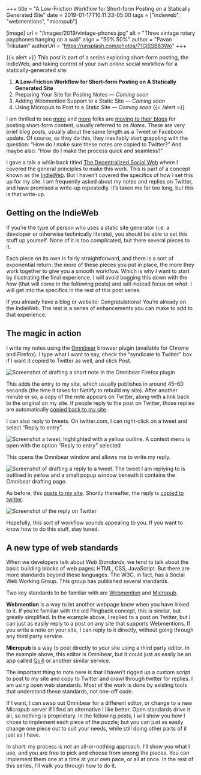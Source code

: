+++
title = "A Low-Friction Workflow for Short-form Posting on a Statically Generated Site"
date = 2019-01-17T10:11:33-05:00
tags = ["indieweb", "webmentions", "micropub"]

[image]
  url = "/images/2019/vintage-phones.jpg"
  alt = "Three vintage rotary payphones hanging on a wall"
  align = "50% 50%"
  author = "Pavan Trikutam"
  authorUrl = "https://unsplash.com/photos/71CjSSB83Wo"
+++

{{< alert >}}
This post is part of a series exploring short-form posting, the IndieWeb, and taking control of your own online social workflow for a statically-generated site:

1. **A Low-Friction Workflow for Short-form Posting on A Statically Generated Site**
2. Preparing Your Site for Posting Notes &mdash; _Coming soon_
3. Adding Webmention Support to a Static Site &mdash; _Coming soon_
4. Using Micropub to Post to a Static Site &mdash; _Coming soon_
{{< /alert >}}

I am thrilled to see
[more](https://andy-bell.design/notes/97/) and
[more](https://www.zachleat.com/web/notes/) folks are
[moving to their blogs](https://twitter.com/SaraSoueidan/status/1084833046140981248) for posting short-form content, usually referred to as _Notes_.
These are very brief blog posts, usually about the same length as a Tweet or Facebook update.
Of course, as they do this, they inevitably start grappling with the question:
“How do I make sure these notes are copied to Twitter?”
And maybe also: “How do I make the process quick and seamless?”

I gave a talk a while back titled [The Decentralized Social Web](https://www.recallact.com/presentation/decentralized-social-web) where I covered the general principles to make this work.
This is part of a concept known as the [IndieWeb](https://indieweb.org/).
But I haven’t covered the specifics of how I set this up for my site.
I am frequently asked about my notes and replies on Twitter, and have promised a write-up repeatedly.
It’s taken me far too long, but this is that write-up.

## Getting on the IndieWeb

If you’re the type of person who uses a static site generator
(i.e. a developer or otherwise technically literate),
you should be able to set this stuff up yourself.
None of it is too complicated, but there several pieces to it.

Each piece on its own is fairly straightforward, and there is a sort of exponential return:
the more of these pieces you put in place, the more they work together to give you a smooth workflow.
Which is why I want to start by illustrating the final experience.
I will avoid bogging this down with the _how_ (that will come in the following posts) and will instead focus on _what_. I will get into the specifics in the rest of this post series.

If you already have a blog or website: Congratulations! You’re already on the IndieWeb. The rest is a series of enhancements you can make to add to that experience.

## The magic in action

I write my notes using the [Omnibear](https://omnibear.com) browser plugin (available for Chrome and Firefox).
I type what I want to say, check the “syndicate to Twitter” box if I want it copied to Twitter as well, and click Post.

![Screenshot of drafting a short note in the Omnibear Firefox plugin](/images/2019/social-web/omnibear-note.png)

This adds the entry to my site, which usually publishes in around 45&ndash;60 seconds (the time it takes for Netlify to rebuild my site).
After another minute or so, a copy of the note appears on Twitter,
along with a link back to the original on my site.
If people reply to the post on Twitter, those replies are automatically
[copied back to my site](https://keithjgrant.com/notes/2019/01/i-wish-everybody-arguing-about-the/#comments).

I can also reply to tweets. On twitter.com, I can right-click on a tweet and select “Reply to entry”.

![Screenshot a tweet, highlighted with a yellow outline. A context menu is open with the option "Reply to entry" selected](/images/2019/social-web/reply-on-twitter.png)

This opens the Omnibear window and allows me to write my reply.

![Screenshot of drafting a reply to a tweet. The tweet I am replying to is outlined in yellow and a small popup window beneath it contains the Omnibear drafting page.](/images/2019/social-web/omnibear-reply.png)

As before, this [posts to my site](https://keithjgrant.com/replies/2019/01/yes-do-it/). Shortly thereafter, the reply is [copied to twitter](https://twitter.com/keithjgrant/status/1084834425966346242).

![Screenshot of the reply on Twitter](/images/2019/social-web/reply-syndicated.png)

Hopefully, this sort of workflow sounds appealing to you.
If you want to know how to do this stuff, stay tuned.

## A new type of web standards

When we developers talk about _Web Standards_, we tend to talk about the basic building blocks of web pages: HTML, CSS, JavaScript.
But there are more standards beyond these languages.
The W3C, in fact, has a Social Web Working Group.
This group has published several standards.

Two key standards to be familiar with are [Webmention](https://www.w3.org/TR/webmention/) and [Micropub](https://www.w3.org/TR/micropub/).

**Webmention** is a way to let another webpage know when you have linked to it.
If you’re familiar with the old Pingback concept, this is similar, but greatly simplified.
In the example above, I replied to a post on Twitter,
but I can just as easily reply to a post on any site that supports Webmentions.
If you write a note on your site, I can reply to it directly, without going through any third party service.

**Micropub** is a way to post directly to your site using a third party editor.
In the example above, this editor is Omnibear,
but it could just as easily be an app called [Quill](https://quill.p3k.io/) or another similar service.

The important thing to note here is that I haven’t rigged up a custom script to post to my site and copy to Twitter and crawl through twitter for replies.
I am using open web standards.
Most of the work is done by existing tools that understand these standards, not one-off code.

If I want, I can swap out Omnibear for a different editor, or change to a new Micropub server if I find an alternative I like better.
Open standards drive it all, so nothing is proprietary.
In the following posts, I will show you how I chose to implement each piece of the puzzle;
but you can just as easily change one piece out to suit your needs, while still doing other parts of it just as I have.

In short: my process is not an all-or-nothing approach. I’ll show you what I use, and you are free to pick and choose from among the pieces. You can implement them one at a time at your own pace, or all at once. In the rest of this series, I’ll walk you through how to do it.
